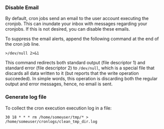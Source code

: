 ### Disable Email
By default, cron jobs send an email to the user account executing the cronjob. This can inundate your inbox with messages regarding your cronjobs. If this is not desired, you can disable these emails.

To suppress the email alerts, append the following command at the end of the cron job line.
```
>/dev/null 2>&1
```

This command redirects both standard output (file descriptor 1) and standard error (file descriptor 2) to `/dev/null`, which is a special file that discards all data written to it (but reports that the write operation succeeded). In simple words, this operation is discarding both the regular output and error messages, hence, no email is sent.

### Generate log file
To collect the cron execution execution log in a file:
```
30 18 * * * rm /home/someuser/tmp/* > /home/someuser/cronlogs/clean_tmp_dir.log
```
